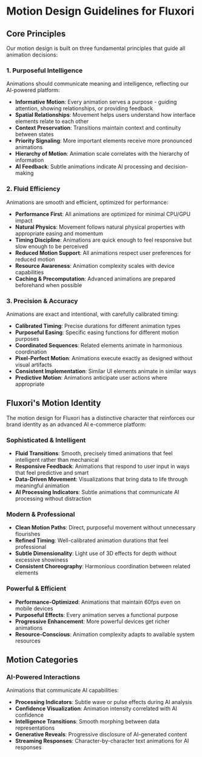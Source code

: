 # Motion Design Guidelines for Fluxori

## Core Principles

Our motion design is built on three fundamental principles that guide all animation decisions:

### 1. Purposeful Intelligence

Animations should communicate meaning and intelligence, reflecting our AI-powered platform:

- **Informative Motion**: Every animation serves a purpose - guiding attention, showing relationships, or providing feedback
- **Spatial Relationships**: Movement helps users understand how interface elements relate to each other
- **Context Preservation**: Transitions maintain context and continuity between states
- **Priority Signaling**: More important elements receive more pronounced animations
- **Hierarchy of Motion**: Animation scale correlates with the hierarchy of information
- **AI Feedback**: Subtle animations indicate AI processing and decision-making

### 2. Fluid Efficiency

Animations are smooth and efficient, optimized for performance:

- **Performance First**: All animations are optimized for minimal CPU/GPU impact
- **Natural Physics**: Movement follows natural physical properties with appropriate easing and momentum
- **Timing Discipline**: Animations are quick enough to feel responsive but slow enough to be perceived
- **Reduced Motion Support**: All animations respect user preferences for reduced motion
- **Resource Awareness**: Animation complexity scales with device capabilities
- **Caching & Precomputation**: Advanced animations are prepared beforehand when possible

### 3. Precision & Accuracy

Animations are exact and intentional, with carefully calibrated timing:

- **Calibrated Timing**: Precise durations for different animation types
- **Purposeful Easing**: Specific easing functions for different motion purposes
- **Coordinated Sequences**: Related elements animate in harmonious coordination
- **Pixel-Perfect Motion**: Animations execute exactly as designed without visual artifacts
- **Consistent Implementation**: Similar UI elements animate in similar ways
- **Predictive Motion**: Animations anticipate user actions where appropriate

## Fluxori's Motion Identity

The motion design for Fluxori has a distinctive character that reinforces our brand identity as an advanced AI e-commerce platform:

### Sophisticated & Intelligent

- **Fluid Transitions**: Smooth, precisely timed animations that feel intelligent rather than mechanical
- **Responsive Feedback**: Animations that respond to user input in ways that feel predictive and smart
- **Data-Driven Movement**: Visualizations that bring data to life through meaningful animation
- **AI Processing Indicators**: Subtle animations that communicate AI processing without distraction

### Modern & Professional

- **Clean Motion Paths**: Direct, purposeful movement without unnecessary flourishes
- **Refined Timing**: Well-calibrated animation durations that feel professional
- **Subtle Dimensionality**: Light use of 3D effects for depth without excessive showiness
- **Consistent Choreography**: Harmonious coordination between related elements

### Powerful & Efficient

- **Performance-Optimized**: Animations that maintain 60fps even on mobile devices
- **Purposeful Effects**: Every animation serves a functional purpose
- **Progressive Enhancement**: More powerful devices get richer animations
- **Resource-Conscious**: Animation complexity adapts to available system resources

## Motion Categories

### AI-Powered Interactions

Animations that communicate AI capabilities:

- **Processing Indicators**: Subtle wave or pulse effects during AI analysis
- **Confidence Visualization**: Animation intensity correlated with AI confidence
- **Intelligence Transitions**: Smooth morphing between data representations
- **Generative Reveals**: Progressive disclosure of AI-generated content
- **Streaming Responses**: Character-by-character text animations for AI responses